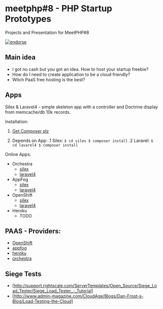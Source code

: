 meetphp#8 - PHP Startup Prototypes
=========

Projects and Presentation for MeetPHP#8


[![endorse](http://api.coderwall.com/emgiezet/endorsecount.png)](http://coderwall.com/emgiezet)


Main idea
--------

* I got no cash but you got an idea. How to host your startup freebie?
* How do I need to create application to be a cloud friendly?
* Witch PaaS free hosting is the best?

Apps
-------

Silex & Laravel4 - simple skeleton app with a controller and Doctrine display from memcache/db 10k records.


Installation:

1. [Get Composer plz](http://getcomposer.org/)

2. Depends on App:
  .1 Silex:
    ``
    $ cd silex
    $ composer install
    ``
  .2 Laravel:
   ``
   $ cd lavarel4
   $ composer install
   ``


Online Apps:

* Orchestra
    * [silex](https://meetphp8-silex.orchestra.io/)
    * [laravel4](https://meetphp8-laravel.orchestra.io/)
* AppFog
    * [silex](http://meetphp8silex.eu01.aws.af.cm/)
    * [laravel4](http://meetphp8laravel.eu01.aws.af.cm/)
* OpenShift
    * [silex](http://meetphp8laravel-emgiezet.rhcloud.com/)
    * [laravel4](http://meetphp8silex-emgiezet.rhcloud.com/)
* Heroku
    * TODO




PAAS - Providers:
------

* [OpenShift](http://openshift.redhat.com)
* [appfog](http://appfog.com)
* [heroku](http://heroku.com)
* [orchestra](http://orchestra.io)


Siege Tests
-----

* [http://support.rightscale.com/ServerTemplates/Open_Source/Siege_Load_Tester/Siege_Load_Tester_-_Tutorial]
* [http://www.admin-magazine.com/CloudAge/Blogs/Dan-Frost-s-Blog/Load-Testing-the-Cloud]

